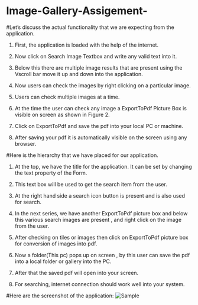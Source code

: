 # Image-Gallery-Assigement-

#Let’s discuss the actual functionality that we are expecting from the application.

1. First, the application is loaded with the help of the internet.

2. Now click on Search Image Textbox and write any valid text into it.

3. Below this there are multiple image results that are present using the Vscroll bar move it up and down into the application.

4. Now users can check the images by right clicking on a particular image.

5. Users can check multiple images at a time.

6. At the time the user can check any image a ExportToPdf Picture Box is visible on screen as shown in Figure 2.

7. Click on ExportToPdf and save the pdf into your local PC or machine.

8. After saving your pdf it is automatically visible on the screen using any browser.


#Here is the hierarchy that we have placed for our application.

1. At the top, we have the title for the application. It can be set by changing the text property of the Form.

2. This text box will be used to get the search item from the user.

3. At the right hand side a search icon button is present and is also used for search.

4. In the next series, we have another ExportToPdf picture box and below this various search images are present , and right click on the image from the user.

5. After checking on tiles or images then click on ExportToPdf picture box for conversion of images into pdf.

6. Now a folder(This pc) pops up on screen , by this user can save the pdf into a local folder or gallery into the PC.

7. After that the saved pdf will open into your screen. 

8. For searching, internet connection should work well into your system.

#Here are the screenshot of the application:
![Sample](https://user-images.githubusercontent.com/60550123/118392071-3ace3500-b655-11eb-83ac-078044e2fe06.PNG)
